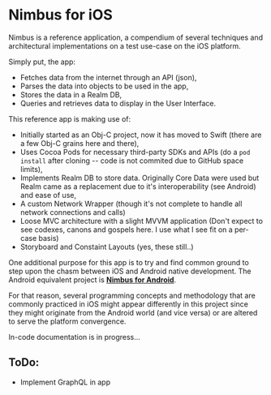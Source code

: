 # Nimbus for iOS

Nimbus is a reference application, a compendium of several techniques and architectural implementations on a test use-case on the iOS platform.

Simply put, the app:

* Fetches data from the internet through an API (json),
* Parses the data into objects to be used in the app,
* Stores the data in a Realm DB,
* Queries and retrieves data to display in the User Interface.



This reference app is making use of:

* Initially started as an Obj-C project, now it has moved to Swift (there are a few Obj-C grains here and there),
* Uses Cocoa Pods for necessary third-party SDKs and APIs (do a `pod install` after cloning -- code is not commited due to GitHub space limits),
* Implements Realm DB to store data. Originally Core Data were used but Realm came as a replacement due to it's interoperability (see Android) and ease of use,
* A custom Network Wrapper (though it's not complete to handle all network connections and calls)
* Loose MVC architecture with a slight MVVM application (Don't expect to see codexes, canons and gospels here. I use what I see fit on a per-case basis)
* Storyboard and Constaint Layouts (yes, these still..)



One additional purpose for this app is to try and find common ground to step upon the chasm between iOS and Android native development. The Android equivalent project is **[Nimbus for Android](https://github.com/periclesm/nimbus-android)**. 

For that reason, several programming concepts and methodology that are commonly practiced in iOS might appear differently in this project since they might originate from the Android world (and vice versa) or are altered to serve the platform convergence.

In-code documentation is in progress...



## ToDo:

* Implement GraphQL in app